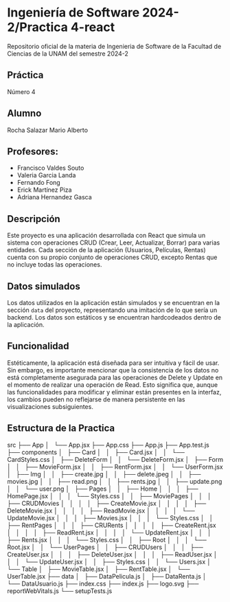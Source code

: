# Ingeniería de Software 2024-2/Practica 4-react
Repositorio oficial de la materia de Ingenieria de Software de la Facultad de Ciencias de la UNAM del semestre 2024-2

## Práctica

Número 4

## Alumno

Rocha Salazar Mario Alberto

## Profesores:

- Francisco Valdes Souto
- Valeria Garcia Landa
- Fernando Fong
- Erick Martínez Piza
- Adriana Hernandez Gasca

## Descripción

Este proyecto es una aplicación desarrollada con React que simula un sistema con operaciones CRUD (Crear, Leer, Actualizar, Borrar) para varias entidades. Cada sección de la aplicación (Usuarios, Películas, Rentas) cuenta con su propio conjunto de operaciones CRUD, excepto Rentas que no incluye todas las operaciones.

## Datos simulados

Los datos utilizados en la aplicación están simulados y se encuentran en la sección `data` del proyecto, representando una imitación de lo que sería un backend. Los datos son estáticos y se encuentran hardcodeados dentro de la aplicación.

## Funcionalidad

Estéticamente, la aplicación está diseñada para ser intuitiva y fácil de usar. Sin embargo, es importante mencionar que la consistencia de los datos no está completamente asegurada para las operaciones de Delete y Update en el momento de realizar una operación de Read. Esto significa que, aunque las funcionalidades para modificar y eliminar están presentes en la interfaz, los cambios pueden no reflejarse de manera persistente en las visualizaciones subsiguientes.

## Estructura de la Practica 


src
├── App
│   └── App.jsx
├── App.css
├── App.js
├── App.test.js
├── components
│   ├── Card
│   │   ├── Card.jsx
│   │   └── CardStyles.css
│   ├── DeleteForm
│   │   └── DeleteForm.jsx
│   ├── Form
│   │   ├── MovieForm.jsx
│   │   ├── RentForm.jsx
│   │   └── UserForm.jsx
│   ├── Img
│   │   ├── create.jpg
│   │   ├── delete.jpeg
│   │   ├── movies.jpg
│   │   ├── read.png
│   │   ├── rents.jpg
│   │   ├── update.png
│   │   └── user.png
│   ├── Pages
│   │   ├── Home
│   │   │   ├── HomePage.jsx
│   │   │   └── Styles.css
│   │   ├── MoviePages
│   │   │   ├── CRUDMovies
│   │   │   │   ├── CreateMovie.jsx
│   │   │   │   ├── DeleteMovie.jsx
│   │   │   │   ├── ReadMovie.jsx
│   │   │   │   └── UpdateMovie.jsx
│   │   │   ├── Movies.jsx
│   │   │   └── Styles.css
│   │   ├── RentPages
│   │   │   ├── CRURents
│   │   │   │   ├── CreateRent.jsx
│   │   │   │   ├── ReadRent.jsx
│   │   │   │   └── UpdateRent.jsx
│   │   │   ├── Rents.jsx
│   │   │   └── Styles.css
│   │   ├── Root
│   │   │   └── Root.jsx
│   │   └── UserPages
│   │       ├── CRUDUsers
│   │       │   ├── CreateUser.jsx
│   │       │   ├── DeleteUser.jsx
│   │       │   ├── ReadUser.jsx
│   │       │   └── UpdateUser.jsx
│   │       ├── Styles.css
│   │       └── Users.jsx
│   └── Table
│       ├── MovieTable.jsx
│       ├── RentTable.jsx
│       └── UserTable.jsx
├── data
│   ├── DataPelicula.js
│   ├── DataRenta.js
│   └── DataUsuario.js
├── index.css
├── index.js
├── logo.svg
├── reportWebVitals.js
└── setupTests.js





